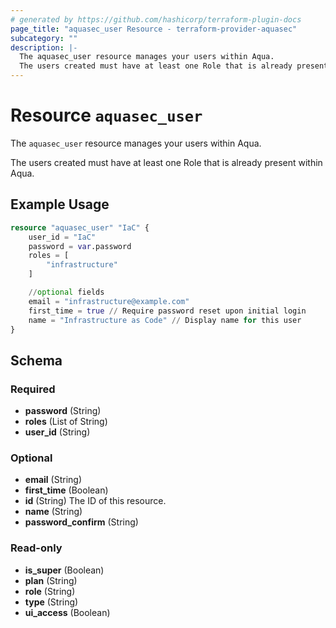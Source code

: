 ```yaml
---
# generated by https://github.com/hashicorp/terraform-plugin-docs
page_title: "aquasec_user Resource - terraform-provider-aquasec"
subcategory: ""
description: |-
  The aquasec_user resource manages your users within Aqua.
  The users created must have at least one Role that is already present within Aqua.
---
```


# Resource `aquasec_user`

The `aquasec_user` resource manages your users within Aqua.

The users created must have at least one Role that is already present within Aqua.

## Example Usage

```terraform
resource "aquasec_user" "IaC" {
    user_id = "IaC"
    password = var.password
    roles = [
        "infrastructure"
    ]

    //optional fields
    email = "infrastructure@example.com"
    first_time = true // Require password reset upon initial login
    name = "Infrastructure as Code" // Display name for this user
}
```

<!-- schema generated by tfplugindocs -->
## Schema

### Required

- **password** (String)
- **roles** (List of String)
- **user_id** (String)

### Optional

- **email** (String)
- **first_time** (Boolean)
- **id** (String) The ID of this resource.
- **name** (String)
- **password_confirm** (String)

### Read-only

- **is_super** (Boolean)
- **plan** (String)
- **role** (String)
- **type** (String)
- **ui_access** (Boolean)


